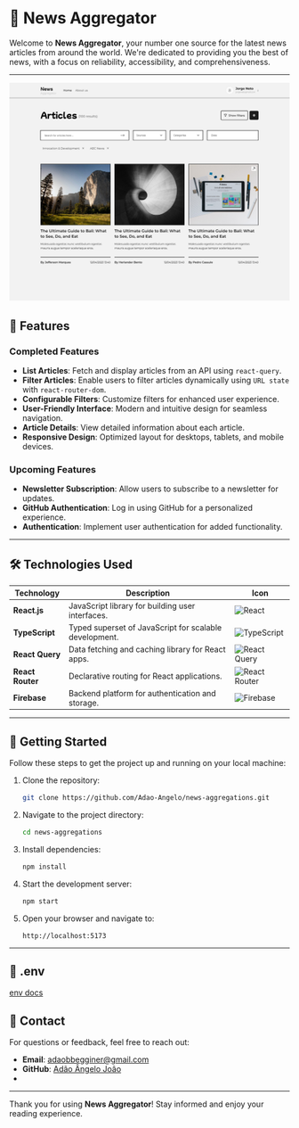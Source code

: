 # 📰 News Aggregator

Welcome to **News Aggregator**, your number one source for the latest news articles from around the world. We're dedicated to providing you the best of news, with a focus on reliability, accessibility, and comprehensiveness.

---

<img src="./assets/news.png" alt="News Aggregator Cover" />

## 🚀 Features

### Completed Features
- **List Articles**: Fetch and display articles from an API using `react-query`.
- **Filter Articles**: Enable users to filter articles dynamically using `URL state` with `react-router-dom`.
- **Configurable Filters**: Customize filters for enhanced user experience.
- **User-Friendly Interface**: Modern and intuitive design for seamless navigation.
- **Article Details**: View detailed information about each article.
- **Responsive Design**: Optimized layout for desktops, tablets, and mobile devices.

### Upcoming Features
- **Newsletter Subscription**: Allow users to subscribe to a newsletter for updates.
- **GitHub Authentication**: Log in using GitHub for a personalized experience.
- **Authentication**: Implement user authentication for added functionality.

---

## 🛠️ Technologies Used

| Technology         | Description                                          | Icon                                                                                      |
|---------------------|------------------------------------------------------|------------------------------------------------------------------------------------------|
| **React.js**       | JavaScript library for building user interfaces.     | ![React](https://img.shields.io/badge/-React-05122A?style=flat&logo=react)               |
| **TypeScript**     | Typed superset of JavaScript for scalable development. | ![TypeScript](https://img.shields.io/badge/-Typescript-05122A?style=flat&logo=typescript)|
| **React Query**    | Data fetching and caching library for React apps.     | ![React Query](https://img.shields.io/badge/-ReactQuery-05122A?style=flat&logo=react-query)|
| **React Router**   | Declarative routing for React applications.           | ![React Router](https://img.shields.io/badge/-ReactRouter-05122A?style=flat&logo=react-router)|
| **Firebase**       | Backend platform for authentication and storage.      | ![Firebase](https://img.shields.io/badge/-Firebase-05122A?style=flat&logo=firebase)       |

---

## 📖 Getting Started

Follow these steps to get the project up and running on your local machine:

1. Clone the repository:
   ```bash
   git clone https://github.com/Adao-Angelo/news-aggregations.git
   ```

2. Navigate to the project directory:
   ```bash
   cd news-aggregations
   ```

3. Install dependencies:
   ```bash
   npm install
   ```

4. Start the development server:
   ```bash
   npm start
   ```

5. Open your browser and navigate to:
   ```
   http://localhost:5173
   ```

---
## 📧 .env 

[env docs](./docs/env.md)

## 📧 Contact

For questions or feedback, feel free to reach out:

- **Email**: adaobbegginer@gmail.com
- **GitHub**: [Adão Ângelo Joâo](https://github.com/Adao-Angelo)
-
---

Thank you for using **News Aggregator**! Stay informed and enjoy your reading experience.



